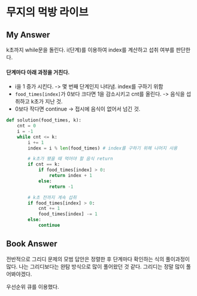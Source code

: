 # 무지의 먹방 라이브

## My Answer
k초까지 while문을 돌린다.
i(단계)를 이용하여 index를 계산하고 섭취 여부를 판단한다.

#### 단계마다 아래 과정을 거친다.
- i을 1 증가 시킨다. -> 몇 번째 단계인지 나타냄. index를 구하기 위함
- `food_times[index]`가 0보다 크다면 1을 감소시키고 cnt를 올린다. -> 음식을 섭취하고 k초가 지난 것.
- 0보다 작다면 continue -> 접시에 음식이 없어서 넘긴 것.

```python
def solution(food_times, k):
    cnt = 0
    i = -1
    while cnt <= k:
        i += 1
        index = i % len(food_times) # index를 구하기 위해 나머지 사용

        # k초가 됐을 때 먹어야 할 음식 return 
        if cnt == k:
            if food_times[index] > 0:
                return index + 1
            else:
                return -1

        # k초 전까지 계속 섭취
        if food_times[index] > 0:
            cnt += 1
            food_times[index] -= 1
        else:
            continue
```

## Book Answer
전반적으로 그리디 문제의 모범 답안은 정렬한 후 단계마다 확인하는 식의 풀이과정이 많다. 나는 그리디보다는 완탐 방식으로 많이 풀어왔던 것 같다. 그리디는 정말 많이 풀어봐야겠다.

우선순위 큐를 이용했다.
```python
```
